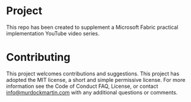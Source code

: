 # Project
This repo has been created to supplement a Microsoft Fabric practical implementation YouTube video series.  

# Contributing
This project welcomes contributions and suggestions. This project has adopted the MIT license, a short and simple permissive license. For more information see the Code of Conduct FAQ, License, or contact info@murdockmartin.com with any additional questions or comments.

